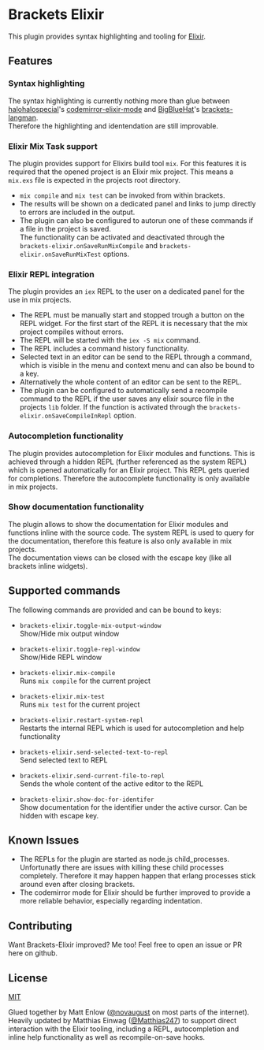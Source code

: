 # Brackets Elixir

This plugin provides syntax highlighting and tooling for
[Elixir](http://elixir-lang.org).  

## Features

### Syntax highlighting

The syntax highlighting is currently nothing more than glue between
[halohalospecial](https://github.com/halohalospecial)'s
[codemirror-elixir-mode](https://github.com/halohalospecial/codemirror-elixir-mode)
and [BigBlueHat](https://github.com/BigBlueHat)'s
[brackets-langman](https://github.com/BigBlueHat/brackets-langman).  
Therefore the highlighting and identendation are still improvable.

### Elixir Mix Task support

The plugin provides support for Elixirs build tool `mix`.
For this features it is required that the opened project is an Elixir mix
project. This means a `mix.exs` file is expected in the projects root directory.

- `mix compile` and `mix test` can be invoked from within brackets.
- The results will be shown on a dedicated panel and links to jump directly to
  errors are included in the output.  
- The plugin can also be configured to autorun one of these commands if a file
  in the project is saved.  
  The functionality can be activated and deactivated through the
  `brackets-elixir.onSaveRunMixCompile` and `brackets-elixir.onSaveRunMixTest`
  options.

### Elixir REPL integration

The plugin provides an `iex` REPL to the user on a dedicated panel for the use
in mix projects.  

- The REPL must be manually start and stopped trough a button on the REPL
  widget. For the first start of the REPL it is necessary that the mix project
  compiles without errors.
- The REPL will be started with the `iex -S mix` command.
- The REPL includes a command history functionality.
- Selected text in an editor can be send to the REPL through a command, which is
  visible in the menu and context menu and can also be bound to a key.
- Alternatively the whole content of an editor can be sent to the REPL.
- The plugin can be configured to automatically send a recompile command to the
  REPL if the user saves any elixir source file in the projects `lib` folder.
  If the function is activated through the `brackets-elixir.onSaveCompileInRepl`
  option.

### Autocompletion functionality

The plugin provides autocompletion for Elixir modules and functions. This is
achieved through a hidden REPL (further referenced as the system REPL) which is
opened automatically for an Elixir project. This REPL gets queried for
completions. Therefore the autocomplete functionality is only available in mix
projects.

### Show documentation functionality

The plugin allows to show the documentation for Elixir modules and functions
inline with the source code. The system REPL is used to query for the
documentation, therefore this feature is also only available in mix projects.  
The documentation views can be closed with the escape key (like all brackets
inline widgets).


## Supported commands

The following commands are provided and can be bound to keys:

- `brackets-elixir.toggle-mix-output-window`  
  Show/Hide mix output window

- `brackets-elixir.toggle-repl-window`  
  Show/Hide REPL window

- `brackets-elixir.mix-compile`  
  Runs `mix compile` for the current project

- `brackets-elixir.mix-test`  
  Runs `mix test` for the current project

- `brackets-elixir.restart-system-repl`  
  Restarts the internal REPL which is used for autocompletion and help
  functionality

- `brackets-elixir.send-selected-text-to-repl`  
  Send selected text to REPL

- `brackets-elixir.send-current-file-to-repl`  
  Sends the whole content of the active editor to the REPL

- `brackets-elixir.show-doc-for-identifer`  
  Show documentation for the identifier under the active cursor. Can be hidden
  with escape key.


## Known Issues

- The REPLs for the plugin are started as node.js child_processes. Unfortunatly
  there are issues with killing these child processes completely. Therefore it
  may happen happen that erlang processes stick around even after closing
  brackets.
- The codemirror mode for Elixir should be further improved to provide a more
  reliable behavior, especially regarding indentation.

## Contributing

Want Brackets-Elixir improved? Me too! Feel free to open an issue or PR here on
github.

## License

[MIT](http://opensource.org/licenses/mit)

Glued together by Matt Enlow ([@novaugust](http://github.com/novaugust) on most
parts of the internet).  
Heavily updated by Matthias Einwag ([@Matthias247](http://github.com/Matthias247))
to support direct interaction with the Elixir tooling, including a REPL,
autocompletion and inline help functionality as well as recompile-on-save hooks.
